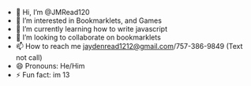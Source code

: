 - 👋 Hi, I’m @JMRead120
- 👀 I’m interested in Bookmarklets, and Games
- 🌱 I’m currently learning how to write javascript
- 💞️ I’m looking to collaborate on bookmarklets
- 📫 How to reach me jaydenread1212@gmail.com/757-386-9849 (Text not call)
- 😄 Pronouns: He/Him
- ⚡ Fun fact: im 13

<!---
JMRead120 is a ✨ special ✨ repository because its `README.md` (this file) appears on your GitHub profile.
You can click the Preview link to take a look at your changes.
--->
